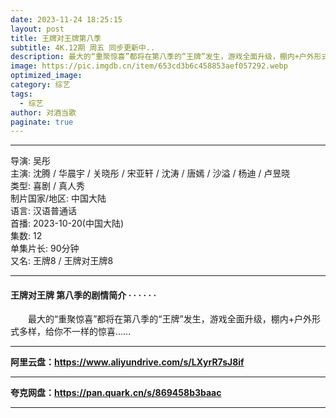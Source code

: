 ```yaml
---
date: 2023-11-24 18:25:15
layout: post
title: 王牌对王牌第八季
subtitle: 4K.12期 周五 同步更新中..
description: 最大的“重聚惊喜”都将在第八季的“王牌”发生，游戏全面升级，棚内+户外形式多样，给你不一样的惊喜......
image: https://pic.imgdb.cn/item/653cd3b6c458853aef057292.webp
optimized_image: 
category: 综艺
tags:
  - 综艺
author: 对酒当歌
paginate: true
---
```


---

导演: 吴彤  
主演: 沈腾 / 华晨宇 / 关晓彤 / 宋亚轩 / 沈涛 / 唐嫣 / 沙溢 / 杨迪 / 卢昱晓  
类型: 喜剧 / 真人秀  
制片国家/地区: 中国大陆  
语言: 汉语普通话  
首播: 2023-10-20(中国大陆)  
集数: 12  
单集片长: 90分钟  
又名: 王牌8 / 王牌对王牌8  

---

#### 王牌对王牌 第八季的剧情简介 · · · · · ·

　　最大的“重聚惊喜”都将在第八季的“王牌”发生，游戏全面升级，棚内+户外形式多样，给你不一样的惊喜……

---

**阿里云盘：<https://www.aliyundrive.com/s/LXyrR7sJ8if>**

---

**夸克网盘：<https://pan.quark.cn/s/869458b3baac>**

---
